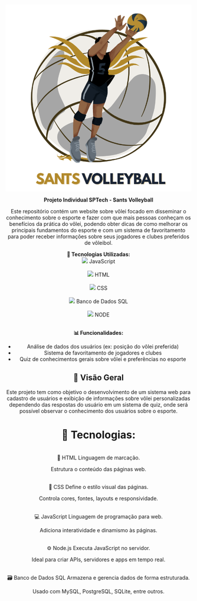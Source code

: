 
<img align="center" src="website/public/assets/imgs/logo.png"> <br>



<div align="center">
  <strong> Projeto Individual SPTech - Sants Volleyball </strong>
</div>

<div align="center">
  <p>Este repositório contém um website sobre vôlei focado em disseminar o conhecimento sobre o esporte e fazer com que mais pessoas conheçam os benefícios da prática do vôlei, podendo obter dicas de como melhorar os principais fundamentos do esporte e com um sistema de favoritamento para poder receber informações sobre seus jogadores e clubes preferidos de vôleibol.</p>

  
  <p align=center>

<strong>🔧 Tecnologias Utilizadas:</strong><br>
<img src="https://logos-world.net/wp-content/uploads/2023/02/JavaScript-Logo.png" width="80"> JavaScript<br><br>
<img src="https://upload.wikimedia.org/wikipedia/commons/thumb/6/61/HTML5_logo_and_wordmark.svg/512px-HTML5_logo_and_wordmark.svg.png" width="30"> HTML<br><br>
<img src="https://upload.wikimedia.org/wikipedia/commons/thumb/d/d5/CSS3_logo_and_wordmark.svg/1200px-CSS3_logo_and_wordmark.svg.png" width="30"> CSS<br><br>
<img src="https://logospng.org/download/mysql/mysql-4096.png" width="40"> Banco de Dados SQL<br><br>
<img src="https://upload.wikimedia.org/wikipedia/commons/thumb/d/d9/Node.js_logo.svg/1200px-Node.js_logo.svg.png" width="40"> NODE<br><br>


<strong >📊 Funcionalidades:</strong>

- Análise de dados dos usuários (ex: posição do vôlei preferida)
- Sistema de favoritamento de jogadores e clubes
- Quiz de conhecimentos gerais sobre vôlei e preferências no esporte
</p>
  
</div>

<div align=center>

## 🔭 Visão Geral

Este projeto tem como objetivo o desenvolvimento de um sistema web para cadastro de usuários e exibição de informações sobre vôlei personalizadas dependendo das respostas do usuário em um sistema de quiz, onde será possível observar o conhecimento dos usuários sobre o esporte.
<br>
 <h1>🔧 Tecnologias:</h1>
<br>
📜 HTML
Linguagem de marcação.

Estrutura o conteúdo das páginas web.

<br>
🎨 CSS
Define o estilo visual das páginas.

Controla cores, fontes, layouts e responsividade.

<br>
💻 JavaScript
Linguagem de programação para web.

Adiciona interatividade e dinamismo às páginas.

<br>
⚙️ Node.js
Executa JavaScript no servidor.

Ideal para criar APIs, servidores e apps em tempo real.

<br>
🗃️ Banco de Dados SQL
Armazena e gerencia dados de forma estruturada.

Usado com MySQL, PostgreSQL, SQLite, entre outros.
